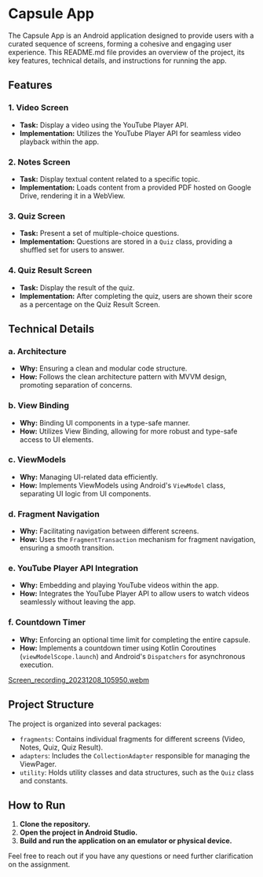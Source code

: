 # Capsule App

The Capsule App is an Android application designed to provide users with a curated sequence of screens, forming a cohesive and engaging user experience. This README.md file provides an overview of the project, its key features, technical details, and instructions for running the app.

## Features

### 1. Video Screen
- **Task:** Display a video using the YouTube Player API.
- **Implementation:** Utilizes the YouTube Player API for seamless video playback within the app.

### 2. Notes Screen
- **Task:** Display textual content related to a specific topic.
- **Implementation:** Loads content from a provided PDF hosted on Google Drive, rendering it in a WebView.

### 3. Quiz Screen
- **Task:** Present a set of multiple-choice questions.
- **Implementation:** Questions are stored in a `Quiz` class, providing a shuffled set for users to answer.

### 4. Quiz Result Screen
- **Task:** Display the result of the quiz.
- **Implementation:** After completing the quiz, users are shown their score as a percentage on the Quiz Result Screen.

## Technical Details

### a. Architecture
- **Why:** Ensuring a clean and modular code structure.
- **How:** Follows the clean architecture pattern with MVVM design, promoting separation of concerns.

### b. View Binding
- **Why:** Binding UI components in a type-safe manner.
- **How:** Utilizes View Binding, allowing for more robust and type-safe access to UI elements.

### c. ViewModels
- **Why:** Managing UI-related data efficiently.
- **How:** Implements ViewModels using Android's `ViewModel` class, separating UI logic from UI components.

### d. Fragment Navigation
- **Why:** Facilitating navigation between different screens.
- **How:** Uses the `FragmentTransaction` mechanism for fragment navigation, ensuring a smooth transition.

### e. YouTube Player API Integration
- **Why:** Embedding and playing YouTube videos within the app.
- **How:** Integrates the YouTube Player API to allow users to watch videos seamlessly without leaving the app.

### f. Countdown Timer
- **Why:** Enforcing an optional time limit for completing the entire capsule.
- **How:** Implements a countdown timer using Kotlin Coroutines (`viewModelScope.launch`) and Android's `Dispatchers` for asynchronous execution.

[Screen_recording_20231208_105950.webm](https://github.com/Bhavye2003Developer/Capsule/assets/110657263/7c81f22e-dde6-4156-915a-2725dcbbea9d)


## Project Structure

The project is organized into several packages:
- `fragments`: Contains individual fragments for different screens (Video, Notes, Quiz, Quiz Result).
- `adapters`: Includes the `CollectionAdapter` responsible for managing the ViewPager.
- `utility`: Holds utility classes and data structures, such as the `Quiz` class and constants.

## How to Run

1. **Clone the repository.**
2. **Open the project in Android Studio.**
3. **Build and run the application on an emulator or physical device.**


Feel free to reach out if you have any questions or need further clarification on the assignment.
